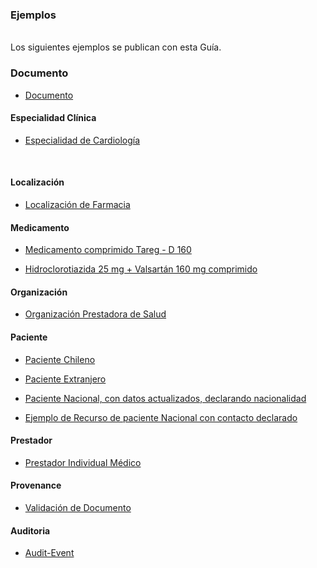### Ejemplos
<br>
Los siguientes ejemplos se publican con esta Guía.
<br>

### Documento
* [Documento](Composition-CompositionClEj.html)<br>

#### Especialidad Clínica

* [Especialidad de Cardiología](PractitionerRole-EspecialidadCL.html)
<br>

#### Localización
* [Localización de Farmacia](Location-LocalizacionEjemploCL1.html)     

#### Medicamento
* [Medicamento comprimido Tareg - D 160](Medication-MedicamentoCl.html)<br>

* [Hidroclorotiazida 25 mg + Valsartán 160 mg comprimido](Medication-MedicamentoCl-2.html)

#### Organización
* [Organización Prestadora de Salud](StructureDefinition-CoreOrganizacionCl-examples.html)

#### Paciente
* [Paciente Chileno](Patient-PacienteCL.html) <br>

* [Paciente Extranjero](Patient-PacienteCL2.html)<br>

* [Paciente Nacional, con datos actualizados, declarando nacionalidad](Patient-PacienteCl-3.html)

* [Ejemplo de Recurso de paciente Nacional con contacto declarado](Patient-PacienteCl-4.html)

<!--
* [Ejemplo de Recurso de paciente Nacional con contacto declarado y extensión en dirección](Patient-PacienteCl-5.html)
-->

#### Prestador
* [Prestador Individual Médico](StructureDefinition-CorePrestadorCl-examples.html)

#### Provenance
* [Validación de Documento](StructureDefinition-ProvenanceCl-examples.html)

#### Auditoria
* [Audit-Event](AuditEvent-AuditEventEx.html)
